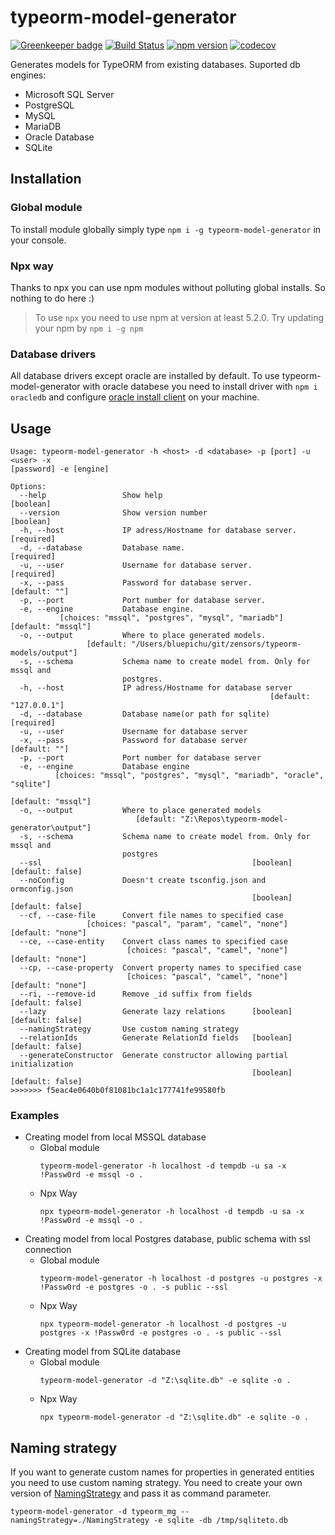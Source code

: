 # typeorm-model-generator

[![Greenkeeper badge](https://badges.greenkeeper.io/Kononnable/typeorm-model-generator.svg)](https://greenkeeper.io/)
[![Build Status](https://travis-ci.org/Kononnable/typeorm-model-generator.svg?branch=master)](https://travis-ci.org/Kononnable/typeorm-model-generator)
[![npm version](https://badge.fury.io/js/typeorm-model-generator.svg)](https://badge.fury.io/js/typeorm-model-generator)
[![codecov](https://codecov.io/gh/Kononnable/typeorm-model-generator/branch/master/graph/badge.svg)](https://codecov.io/gh/Kononnable/typeorm-model-generator)

Generates models for TypeORM from existing databases.
Suported db engines:
* Microsoft SQL Server
* PostgreSQL
* MySQL
* MariaDB
* Oracle Database
* SQLite


## Installation
### Global module
To install module globally simply type `npm i -g typeorm-model-generator` in your console.
### Npx way
Thanks to npx you can use npm modules without polluting global installs. So nothing to do here :)
>To use `npx` you need to use npm at version at least 5.2.0. Try updating your npm by `npm i -g npm`
### Database drivers
All database drivers except oracle are installed by default. To use typeorm-model-generator with oracle databese you need to install driver with `npm i oracledb` and configure [oracle install client](http://www.oracle.com/technetwork/database/database-technologies/instant-client/overview/index.html) on your machine.

## Usage

```shell
Usage: typeorm-model-generator -h <host> -d <database> -p [port] -u <user> -x
[password] -e [engine]

Options:
  --help                 Show help                                     [boolean]
  --version              Show version number                           [boolean]
  -h, --host             IP adress/Hostname for database server.      [required]
  -d, --database         Database name.                               [required]
  -u, --user             Username for database server.                [required]
  -x, --pass             Password for database server.             [default: ""]
  -p, --port             Port number for database server.
  -e, --engine           Database engine.
           [choices: "mssql", "postgres", "mysql", "mariadb"] [default: "mssql"]
  -o, --output           Where to place generated models.
                 [default: "/Users/bluepichu/git/zensors/typeorm-models/output"]
  -s, --schema           Schema name to create model from. Only for mssql and
                         postgres.
  -h, --host             IP adress/Hostname for database server
                                                          [default: "127.0.0.1"]
  -d, --database         Database name(or path for sqlite)            [required]
  -u, --user             Username for database server
  -x, --pass             Password for database server              [default: ""]
  -p, --port             Port number for database server
  -e, --engine           Database engine
          [choices: "mssql", "postgres", "mysql", "mariadb", "oracle", "sqlite"]
                                                              [default: "mssql"]
  -o, --output           Where to place generated models
                            [default: "Z:\Repos\typeorm-model-generator\output"]
  -s, --schema           Schema name to create model from. Only for mssql and
                         postgres
  --ssl                                               [boolean] [default: false]
  --noConfig             Doesn't create tsconfig.json and ormconfig.json
                                                      [boolean] [default: false]
  --cf, --case-file      Convert file names to specified case
                 [choices: "pascal", "param", "camel", "none"] [default: "none"]
  --ce, --case-entity    Convert class names to specified case
                          [choices: "pascal", "camel", "none"] [default: "none"]
  --cp, --case-property  Convert property names to specified case
                          [choices: "pascal", "camel", "none"] [default: "none"]
  --ri, --remove-id      Remove _id suffix from fields          [default: false]
  --lazy                 Generate lazy relations      [boolean] [default: false]
  --namingStrategy       Use custom naming strategy
  --relationIds          Generate RelationId fields   [boolean] [default: false]
  --generateConstructor  Generate constructor allowing partial initialization
                                                      [boolean] [default: false]
>>>>>>> f5eac4e0640b0f81081bc1a1c177741fe99580fb
```
### Examples

* Creating model from local MSSQL database
   * Global module
      ```
      typeorm-model-generator -h localhost -d tempdb -u sa -x !Passw0rd -e mssql -o .
      ````
   * Npx Way
      ```
      npx typeorm-model-generator -h localhost -d tempdb -u sa -x !Passw0rd -e mssql -o .
      ````
* Creating model from local Postgres database, public schema with ssl connection
   * Global module
      ```
      typeorm-model-generator -h localhost -d postgres -u postgres -x !Passw0rd -e postgres -o . -s public --ssl
      ````
   * Npx Way
      ```
      npx typeorm-model-generator -h localhost -d postgres -u postgres -x !Passw0rd -e postgres -o . -s public --ssl
      ````
* Creating model from SQLite database
   * Global module
      ```
      typeorm-model-generator -d "Z:\sqlite.db" -e sqlite -o .
      ````
   * Npx Way
      ```
      npx typeorm-model-generator -d "Z:\sqlite.db" -e sqlite -o .
      ````
## Naming strategy
If you want to generate custom names for properties in generated entities you need to use custom naming strategy. You need to create your own version of [NamingStrategy](https://github.com/Kononnable/typeorm-model-generator/blob/master/src/NamingStrategy.ts) and pass it as command parameter.

```typeorm-model-generator -d typeorm_mg --namingStrategy=./NamingStrategy -e sqlite -db /tmp/sqliteto.db```
